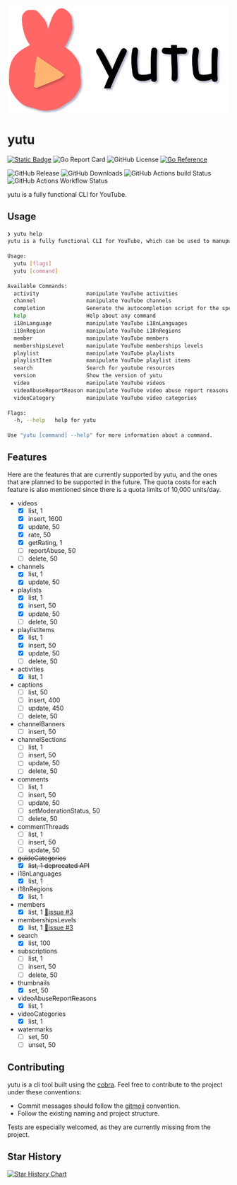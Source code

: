 ![Yutu](./asset/yutu.svg)

# yutu

[![Static Badge](https://img.shields.io/badge/gitmoji-%F0%9F%90%B0%F0%9F%98%8D-blue?style=flat-square)](https://gitmoji.dev)
![Go Report Card](https://goreportcard.com/badge/github.com/eat-pray-ai/yutu?style=flat-square)
![GitHub License](https://img.shields.io/github/license/eat-pray-ai/yutu?style=flat-square)
[![Go Reference](https://pkg.go.dev/badge/github.com/eat-pray-ai/yutu/pkg/yutuber?style=flat-square)](https://pkg.go.dev/github.com/eat-pray-ai/yutu/pkg/yutuber)

![GitHub Release](https://img.shields.io/github/v/release/eat-pray-ai/yutu?sort=semver&style=flat-square&logo=go)
![GitHub Downloads](https://img.shields.io/github/downloads/eat-pray-ai/yutu/total?style=flat-square)
![GitHub Actions build Status](https://img.shields.io/github/actions/workflow/status/eat-pray-ai/yutu/go-ossf-slsa3-publish.yml?style=flat-square&logo=githubactions)
![GitHub Actions Workflow Status](https://img.shields.io/github/actions/workflow/status/eat-pray-ai/yutu/codeql.yml?style=flat-square&logo=githubactions&label=CodeQL)



yutu is a fully functional CLI for YouTube.

## Usage

```sh
❯ yutu help
yutu is a fully functional CLI for YouTube, which can be used to manupulate YouTube videos, playlists, channels, etc.

Usage:
  yutu [flags]
  yutu [command]

Available Commands:
  activity               manipulate YouTube activities
  channel                manipulate YouTube channels
  completion             Generate the autocompletion script for the specified shell
  help                   Help about any command
  i18nLanguage           manipulate YouTube i18nLanguages
  i18nRegion             manipulate YouTube i18nRegions
  member                 manipulate YouTube members
  membershipsLevel       manipulate YouTube memberships levels
  playlist               manipulate YouTube playlists
  playlistItem           manipulate YouTube playlist items
  search                 Search for youtube resources
  version                Show the version of yutu
  video                  manipulate YouTube videos
  videoAbuseReportReason manipulate YouTube video abuse report reasons
  videoCategory          manipulate YouTube video categories

Flags:
  -h, --help   help for yutu

Use "yutu [command] --help" for more information about a command.
```

## Features

Here are the features that are currently supported by yutu, and the ones that are planned to be supported in the future. The quota costs for each feature is also mentioned since there is a quota limits of 10,000 units/day.

- videos
  - [x] list, 1
  - [x] insert, 1600
  - [x] update, 50
  - [x] rate, 50
  - [x] getRating, 1
  - [ ] reportAbuse, 50
  - [ ] delete, 50
- channels
  - [x] list, 1
  - [x] update, 50
- playlists
  - [x] list, 1
  - [x] insert, 50
  - [x] update, 50
  - [ ] delete, 50
- playlistItems
  - [x] list, 1
  - [x] insert, 50
  - [x] update, 50
  - [ ] delete, 50
- activities
  - [x] list, 1
- captions
  - [ ] list, 50
  - [ ] insert, 400
  - [ ] update, 450
  - [ ] delete, 50
- channelBanners
  - [ ] insert, 50
- channelSections
  - [ ] list, 1
  - [ ] insert, 50
  - [ ] update, 50
  - [ ] delete, 50
- comments
  - [ ] list, 1
  - [ ] insert, 50
  - [ ] update, 50
  - [ ] setModerationStatus, 50
  - [ ] delete, 50
- commentThreads
  - [ ] list, 1
  - [ ] insert, 50
  - [ ] update, 50
- <s>guideCategories</s>
  - [x] <s>list, 1 deprecated API</s>
- i18nLanguages
  - [x] list, 1
- i18nRegions
  - [x] list, 1
- members
  - [x] list, 1 [🚫issue #3](https://github.com/eat-pray-ai/yutu/issues/3)
- membershipsLevels
  - [x] list, 1 [🚫issue #3](https://github.com/eat-pray-ai/yutu/issues/3)
- search
  - [x] list, 100
- subscriptions
  - [ ] list, 1
  - [ ] insert, 50
  - [ ] delete, 50
- thumbnails
  - [x] set, 50
- videoAbuseReportReasons
  - [x] list, 1
- videoCategories
  - [x] list, 1
- watermarks
  - [ ] set, 50
  - [ ] unset, 50

## Contributing

yutu is a cli tool built using the [cobra](https://github.com/spf13/cobra). Feel free to contribute to the project under these conventions:

- Commit messages should follow the [gitmoji](https://gitmoji.dev) convention.
- Follow the existing naming and project structure.

Tests are especially welcomed, as they are currently missing from the project.

## Star History

[![Star History Chart](https://api.star-history.com/svg?repos=eat-pray-ai/yutu&type=Date)](https://star-history.com/#eat-pray-ai/yutu&Date)
